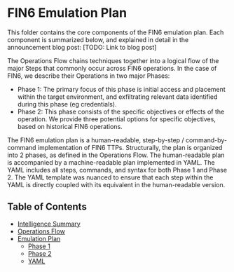 # FIN6 Emulation Plan

This folder contains the core components of the FIN6 emulation plan. Each component is summarized below, and explained in detail in the announcement blog post: [TODO: Link to blog post]

The Operations Flow chains techniques together into a logical flow of the major Steps that commonly occur across FIN6 operations. In the case of FIN6, we describe their Operations in two major Phases:

- Phase 1: The primary focus of this phase is initial access and placement within the target environment, and exfiltrating relevant data identified during this phase (eg credentials).
- Phase 2: This phase consists of the specific objectives or effects of the operation. We provide three potential options for specific objectives, based on historical FIN6 operations.

The FIN6 emulation plan is a human-readable, step-by-step / command-by-command implementation of FIN6 TTPs. Structurally, the plan is organized into 2 phases, as defined in the Operations Flow. The human-readable plan is accompanied by a machine-readable plan implemented in YAML. The YAML includes all steps, commands, and syntax for both Phase 1 and Phase 2. The YAML template was nuanced to ensure that each step within the YAML is directly coupled with its equivalent in the human-readable version.

## Table of Contents

- [Intelligence Summary](/fin6/Intelligence_Summary.md)
- [Operations Flow](/fin6/Operations_Flow.md)
- [Emulation Plan](/fin6/Emulation_Plan/README.md)
  - [Phase 1](/fin6/Emulation_Plan/Phase1.md)
  - [Phase 2](/fin6/Emulation_Plan/Phase2.md)
  - [YAML](/fin6/Emulation_Plan/FIN6.yaml)